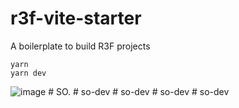 # r3f-vite-starter
A boilerplate to build R3F projects

```
yarn
yarn dev
```


![image](https://user-images.githubusercontent.com/6551176/221732091-23ee52cb-4150-42fa-b998-43628d7a6b0d.png)
#   S O .  
 #   s o - d e v  
 #   s o - d e v  
 #   s o - d e v  
 #   s o - d e v  
 